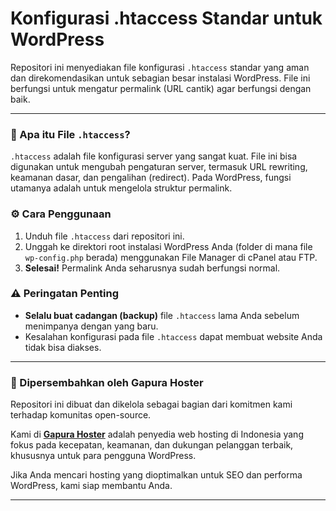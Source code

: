 # Konfigurasi .htaccess Standar untuk WordPress

Repositori ini menyediakan file konfigurasi `.htaccess` standar yang aman dan direkomendasikan untuk sebagian besar instalasi WordPress. File ini berfungsi untuk mengatur permalink (URL cantik) agar berfungsi dengan baik.

---

### 🤔 Apa itu File `.htaccess`?

`.htaccess` adalah file konfigurasi server yang sangat kuat. File ini bisa digunakan untuk mengubah pengaturan server, termasuk URL rewriting, keamanan dasar, dan pengalihan (redirect). Pada WordPress, fungsi utamanya adalah untuk mengelola struktur permalink.

### ⚙️ Cara Penggunaan

1.  Unduh file `.htaccess` dari repositori ini.
2.  Unggah ke direktori root instalasi WordPress Anda (folder di mana file `wp-config.php` berada) menggunakan File Manager di cPanel atau FTP.
3.  **Selesai!** Permalink Anda seharusnya sudah berfungsi normal.

### ⚠️ **Peringatan Penting**

* **Selalu buat cadangan (backup)** file `.htaccess` lama Anda sebelum menimpanya dengan yang baru.
* Kesalahan konfigurasi pada file `.htaccess` dapat membuat website Anda tidak bisa diakses.

---

### 🚀 Dipersembahkan oleh Gapura Hoster

Repositori ini dibuat dan dikelola sebagai bagian dari komitmen kami terhadap komunitas open-source.

Kami di **[Gapura Hoster](https://gapurahoster.co.id/)** adalah penyedia web hosting di Indonesia yang fokus pada kecepatan, keamanan, dan dukungan pelanggan terbaik, khususnya untuk para pengguna WordPress.

Jika Anda mencari hosting yang dioptimalkan untuk SEO dan performa WordPress, kami siap membantu Anda.

---
